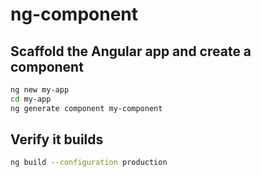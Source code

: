 # ng-component

## Scaffold the Angular app and create a component
```sh
ng new my-app
cd my-app
ng generate component my-component
```

## Verify it builds
```sh
ng build --configuration production
```

